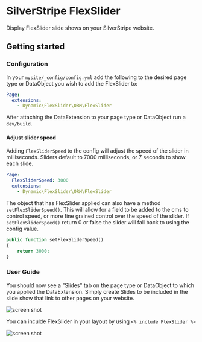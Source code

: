 # SilverStripe FlexSlider

Display FlexSlider slide shows on your SilverStripe website.

## Getting started

### Configuration

In your `mysite/_config/config.yml` add the following to the desired page type or DataObject you wish to add the FlexSlider to:

```yml
Page:
  extensions:
    - Dynamic\FlexSlider\ORM\FlexSlider
```

After attaching the DataExtension to your page type or DataObject run a `dev/build`.

#### Adjust slider speed
Adding `FlexSliderSpeed` to the config will adjust the speed of the slider in milliseconds.
Sliders default to 7000 milliseconds, or 7 seconds to show each slide.

```yml
Page:
  FlexSliderSpeed: 3000
  extensions:
    - Dynamic\FlexSlider\ORM\FlexSlider
```

The object that has FlexSlider applied can also have a method `setFlexSliderSpeed()`. 
This will allow for a field to be added to the cms to control speed, or more fine grained control over the speed of the slider.
If `setFlexSliderSpeed()` return 0 or false the slider will fall back to using the config value.
```php
public function setFlexSliderSpeed()
{
    return 3000;
}
```

### User Guide

You should now see a "Slides" tab on the page type or DataObject to which you applied the DataExtension. Simply create Slides to be included in the slide show that link to other pages on your website.

![screen shot](../../images/FlexSliderCMS.png)

You can inculde FlexSlider in your layout by using `<% include FlexSlider %>`

![screen shot](../../images/FlexSlider.png)
